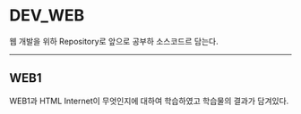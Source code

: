 # DEV_WEB  
웹 개발을 위하 Repository로 앞으로 공부하 소스코드르 담는다.  

---  

## WEB1  
WEB1과 HTML Internet이 무엇인지에 대하여 학습하였고 학습물의 결과가 담겨있다.  
